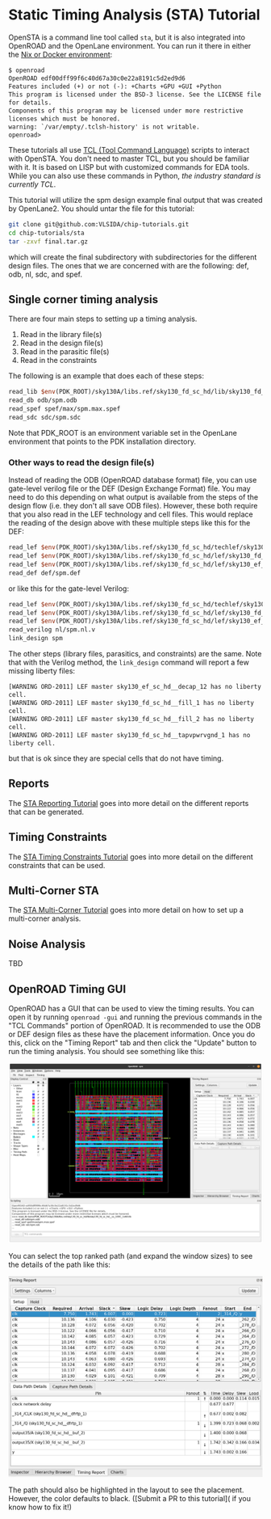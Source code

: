 # Static Timing Analysis (STA) Tutorial

OpenSTA is a command line tool called `sta`, but it is 
also integrated into OpenROAD and the OpenLane environment. You can run it there in either the
[Nix or Docker environment](installation.md):
```
$ openroad
OpenROAD edf00dff99f6c40d67a30c0e22a8191c5d2ed9d6
Features included (+) or not (-): +Charts +GPU +GUI +Python
This program is licensed under the BSD-3 license. See the LICENSE file for details.
Components of this program may be licensed under more restrictive licenses which must be honored.
warning: `/var/empty/.tclsh-history' is not writable.
openroad>
```

These tutorials all use [TCL (Tool Command
Language)](https://www.tcl.tk/man/tcl8.5/tutorial/tcltutorial.html) scripts to
interact with OpenSTA. You don't need to master TCL, but you should be familiar with
it. It is based on LISP but with customized commands for EDA tools. While you can also use
these commands in Python, *the industry standard is currently TCL*. 

This tutorial will utilize the spm design example final output that was created by OpenLane2.
You should untar the file for this tutorial:
```bash
git clone git@github.com:VLSIDA/chip-tutorials.git
cd chip-tutorials/sta
tar -zxvf final.tar.gz
```
which will create the final subdirectory with subdirectories for the different design files.
The ones that we are concerned with are the following: def, odb, nl, sdc, and spef.

## Single corner timing analysis

There are four main steps to setting up a timing analysis. 
1. Read in the library file(s)
1. Read in the design file(s)
1. Read in the parasitic file(s)
1. Read in the constraints 

The following is an example that does each of these steps:
```tcl
read_lib $env(PDK_ROOT)/sky130A/libs.ref/sky130_fd_sc_hd/lib/sky130_fd_sc_hd__ss_100C_1v60.lib
read_db odb/spm.odb 
read_spef spef/max/spm.max.spef
read_sdc sdc/spm.sdc
```
Note that PDK_ROOT is an environment variable set in the OpenLane environment that points to the
PDK installation directory. 

###  Other ways to read the design file(s)

Instead of reading the ODB (OpenROAD database format) file, you can use
gate-level verilog file or the DEF (Design Exchange Format) file. You may need to do this
depending on what output is available from the steps of the design flow (i.e. they don't all save ODB files). However,
these both require that you also read in the LEF technology and cell files. This would replace the
reading of the design above with these multiple steps like this for the DEF:
```tcl
read_lef $env(PDK_ROOT)/sky130A/libs.ref/sky130_fd_sc_hd/techlef/sky130_fd_sc_hd__nom.tlef
read_lef $env(PDK_ROOT)/sky130A/libs.ref/sky130_fd_sc_hd/lef/sky130_fd_sc_hd.lef
read_lef $env(PDK_ROOT)/sky130A/libs.ref/sky130_fd_sc_hd/lef/sky130_ef_sc_hd.lef
read_def def/spm.def
```
or like this for the gate-level Verilog:
```tcl
read_lef $env(PDK_ROOT)/sky130A/libs.ref/sky130_fd_sc_hd/techlef/sky130_fd_sc_hd__nom.tlef
read_lef $env(PDK_ROOT)/sky130A/libs.ref/sky130_fd_sc_hd/lef/sky130_fd_sc_hd.lef
read_lef $env(PDK_ROOT)/sky130A/libs.ref/sky130_fd_sc_hd/lef/sky130_ef_sc_hd.lef
read_verilog nl/spm.nl.v
link_design spm
```
The other steps (library files, parasitics, and constraints) are the same. Note
that with the Verilog method, the `link_design` command will report a few
missing liberty files:
```
[WARNING ORD-2011] LEF master sky130_ef_sc_hd__decap_12 has no liberty cell.
[WARNING ORD-2011] LEF master sky130_fd_sc_hd__fill_1 has no liberty cell.
[WARNING ORD-2011] LEF master sky130_fd_sc_hd__fill_2 has no liberty cell.
[WARNING ORD-2011] LEF master sky130_fd_sc_hd__tapvpwrvgnd_1 has no liberty cell.
```
but that is ok since they are special cells that do not have timing.


## Reports

The [STA Reporting Tutorial](sta-reports.md) goes into more detail on the different reports that can be generated.


## Timing Constraints

The [STA Timing Constraints Tutorial](sta-constraints.md) goes into more detail on the different constraints that can be used.

## Multi-Corner STA

The [STA Multi-Corner Tutorial](sta-mc.md) goes into more detail on how to set up a multi-corner analysis.

## Noise Analysis

TBD

## OpenROAD Timing GUI

OpenROAD has a GUI that can be used to view the timing results. You can open it
by running `openroad -gui` and running the previous commands in the "TCL Commands"
portion of OpenROAD. It is recommended
to use the ODB or DEF design files as these have the placement information. 
Once you do this, click on the "Timing Report" tab and then click the "Update" button
to run the timing analysis. You should see something like this:

![Timing Analysis in OpenROAD](sta/openroad-timing.png)

You can select the top ranked path (and expand the window sizes) to see the details 
of the path like this:

![Timing Path in OpenROAD](sta/openroad-timing-report.png)

The path should also be highlighted in the layout to see the placement. However, the color 
defaults to black. ([Submit a PR to this tutorial]( if you know how to fix it!)


